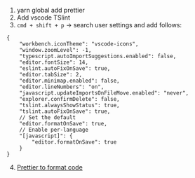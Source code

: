 1. yarn global add prettier
2. Add vscode TSlint
3. `` cmd + shift + p `` -> search user settings and add follows:
```
{
    "workbench.iconTheme": "vscode-icons",
    "window.zoomLevel": -1,
    "typescript.autoImportSuggestions.enabled": false,
    "editor.fontSize": 14,
    "eslint.autoFixOnSave": true,
    "editor.tabSize": 2,
    "editor.minimap.enabled": false,
    "editor.lineNumbers": "on",
    "javascript.updateImportsOnFileMove.enabled": "never",
    "explorer.confirmDelete": false,
    "tslint.alwaysShowStatus": true,
    "tslint.autoFixOnSave": true,
    // Set the default
    "editor.formatOnSave": true,
    // Enable per-language
    "[javascript]": {
        "editor.formatOnSave": true
    }
}
```
4. [Prettier to format code](https://medium.com/@sgroff04/configure-typescript-tslint-and-prettier-in-vs-code-for-react-native-development-7f31f0068d2)
